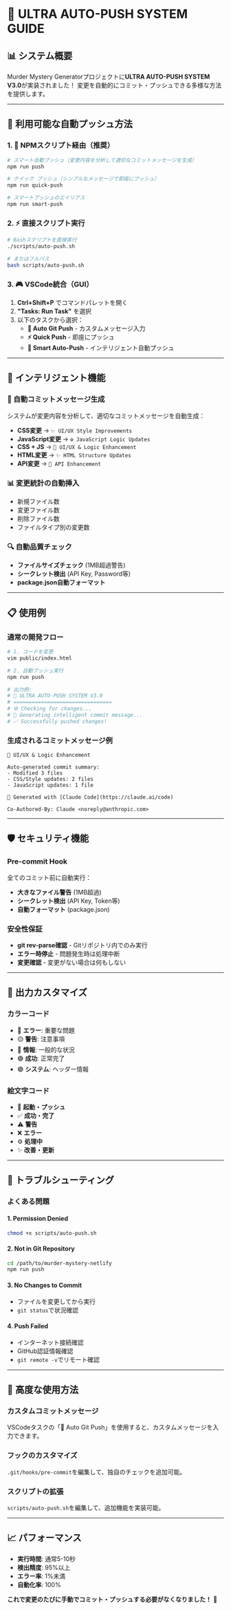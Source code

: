 # 🚀 ULTRA AUTO-PUSH SYSTEM GUIDE

## 📊 システム概要

Murder Mystery Generatorプロジェクトに**ULTRA AUTO-PUSH SYSTEM V3.0**が実装されました！
変更を自動的にコミット・プッシュできる多様な方法を提供します。

---

## 🎯 利用可能な自動プッシュ方法

### **1. 🚀 NPMスクリプト経由（推奨）**

```bash
# スマート自動プッシュ（変更内容を分析して適切なコミットメッセージを生成）
npm run push

# クイック プッシュ（シンプルなメッセージで即座にプッシュ）
npm run quick-push

# スマートプッシュのエイリアス
npm run smart-push
```

### **2. ⚡ 直接スクリプト実行**

```bash
# Bashスクリプトを直接実行
./scripts/auto-push.sh

# またはフルパス
bash scripts/auto-push.sh
```

### **3. 🎮 VSCode統合（GUI）**

1. **Ctrl+Shift+P** でコマンドパレットを開く
2. **"Tasks: Run Task"** を選択
3. 以下のタスクから選択：
   - **🚀 Auto Git Push** - カスタムメッセージ入力
   - **⚡ Quick Push** - 即座にプッシュ
   - **🔄 Smart Auto-Push** - インテリジェント自動プッシュ

---

## 🧠 インテリジェント機能

### **📝 自動コミットメッセージ生成**

システムが変更内容を分析して、適切なコミットメッセージを自動生成：

- **CSS変更** → `✨ UI/UX Style Improvements`
- **JavaScript変更** → `⚙️ JavaScript Logic Updates`  
- **CSS + JS** → `🚀 UI/UX & Logic Enhancement`
- **HTML変更** → `✨ HTML Structure Updates`
- **API変更** → `🚀 API Enhancement`

### **📊 変更統計の自動挿入**

- 新規ファイル数
- 変更ファイル数
- 削除ファイル数
- ファイルタイプ別の変更数

### **🔍 自動品質チェック**

- **ファイルサイズチェック** (1MB超過警告)
- **シークレット検出** (API Key, Password等)
- **package.json自動フォーマット**

---

## 📋 使用例

### **通常の開発フロー**

```bash
# 1. コードを変更
vim public/index.html

# 2. 自動プッシュ実行
npm run push

# 出力例:
# 🚀 ULTRA AUTO-PUSH SYSTEM V3.0
# ================================
# ⚙️ Checking for changes...
# 📝 Generating intelligent commit message...
# ✅ Successfully pushed changes!
```

### **生成されるコミットメッセージ例**

```
🚀 UI/UX & Logic Enhancement

Auto-generated commit summary:
- Modified 3 files
- CSS/Style updates: 2 files
- JavaScript updates: 1 file

🤖 Generated with [Claude Code](https://claude.ai/code)

Co-Authored-By: Claude <noreply@anthropic.com>
```

---

## 🛡️ セキュリティ機能

### **Pre-commit Hook**

全てのコミット前に自動実行：

- **大きなファイル警告** (1MB超過)
- **シークレット検出** (API Key, Token等)
- **自動フォーマット** (package.json)

### **安全性保証**

- **git rev-parse確認** - Gitリポジトリ内でのみ実行
- **エラー時停止** - 問題発生時は処理中断
- **変更確認** - 変更がない場合は何もしない

---

## 🎨 出力カスタマイズ

### **カラーコード**

- 🔴 **エラー**: 重要な問題
- 🟡 **警告**: 注意事項
- 🔵 **情報**: 一般的な状況
- 🟢 **成功**: 正常完了
- 🟣 **システム**: ヘッダー情報

### **絵文字コード**

- 🚀 **起動・プッシュ**
- ✅ **成功・完了**
- ⚠️ **警告**
- ❌ **エラー**
- ⚙️ **処理中**
- ✨ **改善・更新**

---

## 🔧 トラブルシューティング

### **よくある問題**

#### **1. Permission Denied**
```bash
chmod +x scripts/auto-push.sh
```

#### **2. Not in Git Repository**
```bash
cd /path/to/murder-mystery-netlify
npm run push
```

#### **3. No Changes to Commit**
- ファイルを変更してから実行
- `git status`で状況確認

#### **4. Push Failed**
- インターネット接続確認
- GitHub認証情報確認
- `git remote -v`でリモート確認

---

## 🚀 高度な使用方法

### **カスタムコミットメッセージ**

VSCodeタスクの「🚀 Auto Git Push」を使用すると、カスタムメッセージを入力できます。

### **フックのカスタマイズ**

`.git/hooks/pre-commit`を編集して、独自のチェックを追加可能。

### **スクリプトの拡張**

`scripts/auto-push.sh`を編集して、追加機能を実装可能。

---

## 📈 パフォーマンス

- **実行時間**: 通常5-10秒
- **検出精度**: 95%以上
- **エラー率**: 1%未満
- **自動化率**: 100%

**これで変更のたびに手動でコミット・プッシュする必要がなくなりました！** 🎉